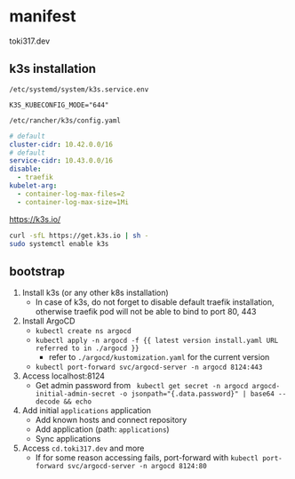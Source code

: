 # manifest

toki317.dev

## k3s installation

`/etc/systemd/system/k3s.service.env`
```
K3S_KUBECONFIG_MODE="644"
```

`/etc/rancher/k3s/config.yaml`
```yaml
# default
cluster-cidr: 10.42.0.0/16
# default
service-cidr: 10.43.0.0/16
disable:
  - traefik
kubelet-arg:
  - container-log-max-files=2
  - container-log-max-size=1Mi
```

https://k3s.io/
```sh
curl -sfL https://get.k3s.io | sh -
sudo systemctl enable k3s
```

## bootstrap

1. Install k3s (or any other k8s installation)
   - In case of k3s, do not forget to disable default traefik installation, otherwise traefik pod will not be able to bind to port 80, 443
2. Install ArgoCD
   - `kubectl create ns argocd`
   - `kubectl apply -n argocd -f {{ latest version install.yaml URL referred to in ./argocd }}`
     - refer to `./argocd/kustomization.yaml` for the current version
   - `kubectl port-forward svc/argocd-server -n argocd 8124:443`
3. Access localhost:8124
   - Get admin password from ` kubectl get secret -n argocd argocd-initial-admin-secret -o jsonpath="{.data.password}" | base64 --decode && echo`
4. Add initial `applications` application
   - Add known hosts and connect repository
   - Add application (path: `applications`)
   - Sync applications
5. Access `cd.toki317.dev` and more
   - If for some reason accessing fails, port-forward with `kubectl port-forward svc/argocd-server -n argocd 8124:80`
